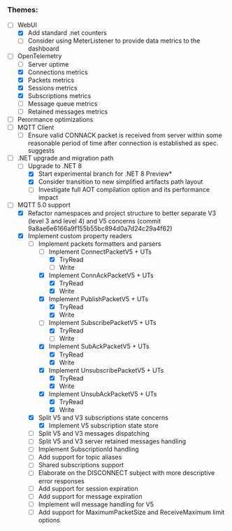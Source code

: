 
### Themes:

- [ ] WebUI
  - [x] Add standard .net counters
  - [ ] Consider using MeterListener to provide data metrics to the dashboard
- [ ] OpenTelemetry
  - [ ] Server uptime
  - [x] Connections metrics
  - [x] Packets metrics
  - [x] Sessions metrics
  - [x] Subscriptions metrics
  - [ ] Message queue metrics
  - [ ] Retained messages metrics
- [ ] Perormance optimizations
- [ ] MQTT Client
  - [ ] Ensure valid CONNACK packet is received from server within some reasonable period of time after connection is established as spec. suggests
- [ ] .NET upgrade and migration path
  - [ ] Upgrade to .NET 8
    - [x] Start experimental branch for .NET 8 Preview*
    - [x] Consider transition to new simplified artifacts path layout
    - [ ] Investigate full AOT compilation option and its performance impact
- [ ] MQTT 5.0 support
  - [x] Refactor namespaces and project structure to better separate V3 (level 3 and level 4) and V5 concerns (commit 9a8ae6e6166a9f155b55bc894d0a7d24c29a4f62)
  - [x] Implement custom property readers
    - [ ] Implement packets formatters and parsers
      - [ ] Implement ConnectPacketV5 + UTs
        - [x] TryRead
        - [ ] Write
      - [x] Implement ConnAckPacketV5 + UTs
        - [x] TryRead
        - [x] Write
      - [x] Implement PublishPacketV5 + UTs
        - [x] TryRead
        - [x] Write
      - [ ] Implement SubscribePacketV5 + UTs
        - [x] TryRead
        - [ ] Write
      - [x] Implement SubAckPacketV5 + UTs 
        - [x] TryRead
        - [x] Write
      - [x] Implement UnsubscribePacketV5 + UTs
        - [x] TryRead
        - [x] Write
      - [x] Implement UnsubAckPacketV5 + UTs 
        - [x] TryRead
        - [x] Write
    - [x] Split V5 and V3 subscriptions state concerns
      - [x] Implement V5 subscription state store 
    - [ ] Split V5 and V3 messages dispatching
    - [ ] Split V5 and V3 server retained messages handling
    - [ ] Implement SubscriptionId handling
    - [ ] Add support for topic aliases
    - [ ] Shared subscriptions support
    - [ ] Elaborate on the DISCONNECT subject with more descriptive error responses
    - [ ] Add support for session expiration
    - [ ] Add support for message expiration
    - [ ] Implement will message handling for V5
    - [ ] Add support for MaximumPacketSize and ReceiveMaximum limit options